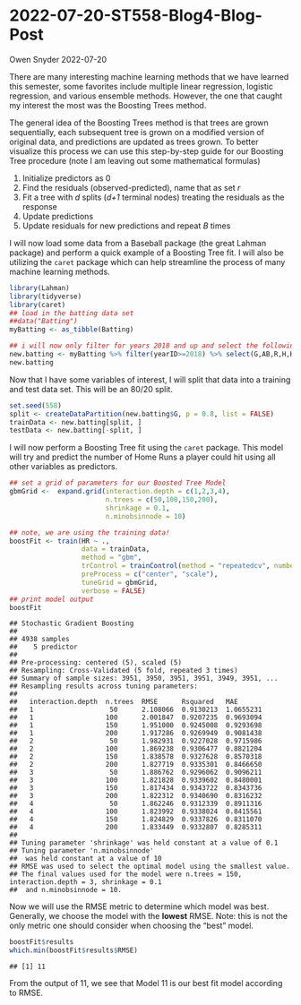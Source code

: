 2022-07-20-ST558-Blog4-Blog-Post
================
Owen Snyder
2022-07-20

There are many interesting machine learning methods that we have learned
this semester, some favorites include multiple linear regression,
logistic regression, and various ensemble methods. However, the one that
caught my interest the most was the Boosting Trees method.

The general idea of the Boosting Trees method is that trees are grown
sequentially, each subsequent tree is grown on a modified version of
original data, and predictions are updated as trees grown. To better
visualize this process we can use this step-by-step guide for our
Boosting Tree procedure (note I am leaving out some mathematical
formulas)

1.  Initialize predictors as 0  
2.  Find the residuals (observed-predicted), name that as set *r*
3.  Fit a tree with *d* splits (*d+1* terminal nodes) treating the
    residuals as the response  
4.  Update predictions  
5.  Update residuals for new predictions and repeat *B* times

I will now load some data from a Baseball package (the great Lahman
package) and perform a quick example of a Boosting Tree fit. I will also
be utilizing the `caret` package which can help streamline the process
of many machine learning methods.

``` r
library(Lahman)
library(tidyverse)
library(caret)
## load in the batting data set
##data("Batting")
myBatting <- as_tibble(Batting)

## i will now only filter for years 2018 and up and select the following variables of interest
new.batting <- myBatting %>% filter(yearID>=2018) %>% select(G,AB,R,H,HR,RBI)
new.batting
```

Now that I have some variables of interest, I will split that data into
a training and test data set. This will be an 80/20 split.

``` r
set.seed(558)
split <- createDataPartition(new.batting$G, p = 0.8, list = FALSE)
trainData <- new.batting[split, ]
testData <- new.batting[-split, ]
```

I will now perform a Boosting Tree fit using the `caret` package. This
model will try and predict the number of Home Runs a player could hit
using all other variables as predictors.

``` r
## set a grid of parameters for our Boosted Tree Model
gbmGrid <-  expand.grid(interaction.depth = c(1,2,3,4), 
                        n.trees = c(50,100,150,200), 
                        shrinkage = 0.1,
                        n.minobsinnode = 10)

## note, we are using the training data!
boostFit <- train(HR ~ .,
                  data = trainData,
                  method = "gbm",
                  trControl = trainControl(method = "repeatedcv", number = 5, repeats = 3),
                  preProcess = c("center", "scale"),
                  tuneGrid = gbmGrid,
                  verbose = FALSE)
## print model output
boostFit
```

    ## Stochastic Gradient Boosting 
    ## 
    ## 4938 samples
    ##    5 predictor
    ## 
    ## Pre-processing: centered (5), scaled (5) 
    ## Resampling: Cross-Validated (5 fold, repeated 3 times) 
    ## Summary of sample sizes: 3951, 3950, 3951, 3951, 3949, 3951, ... 
    ## Resampling results across tuning parameters:
    ## 
    ##   interaction.depth  n.trees  RMSE      Rsquared   MAE      
    ##   1                   50      2.108066  0.9130213  1.0655231
    ##   1                  100      2.001847  0.9207235  0.9693094
    ##   1                  150      1.951000  0.9245008  0.9293698
    ##   1                  200      1.917286  0.9269949  0.9081438
    ##   2                   50      1.982931  0.9227028  0.9715986
    ##   2                  100      1.869238  0.9306477  0.8821204
    ##   2                  150      1.838578  0.9327628  0.8570318
    ##   2                  200      1.827719  0.9335301  0.8466650
    ##   3                   50      1.886762  0.9296062  0.9096211
    ##   3                  100      1.821828  0.9339602  0.8480001
    ##   3                  150      1.817434  0.9343722  0.8343736
    ##   3                  200      1.822312  0.9340690  0.8316232
    ##   4                   50      1.862246  0.9312339  0.8911316
    ##   4                  100      1.823992  0.9338024  0.8415561
    ##   4                  150      1.824829  0.9337826  0.8311070
    ##   4                  200      1.833449  0.9332807  0.8285311
    ## 
    ## Tuning parameter 'shrinkage' was held constant at a value of 0.1
    ## Tuning parameter 'n.minobsinnode'
    ##  was held constant at a value of 10
    ## RMSE was used to select the optimal model using the smallest value.
    ## The final values used for the model were n.trees = 150, interaction.depth = 3, shrinkage = 0.1
    ##  and n.minobsinnode = 10.

Now we will use the RMSE metric to determine which model was best.
Generally, we choose the model with the **lowest** RMSE. Note: this is
not the only metric one should consider when choosing the “best” model.

``` r
boostFit$results
which.min(boostFit$results$RMSE)
```

    ## [1] 11

From the output of 11, we see that Model 11 is our best fit model
according to RMSE.
